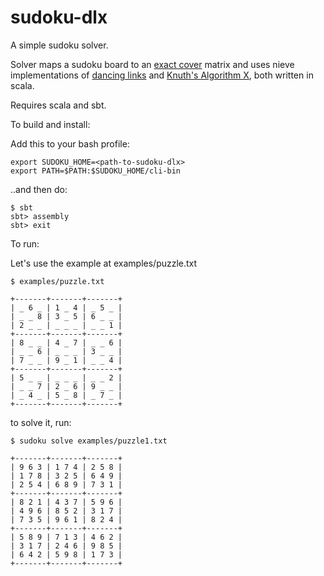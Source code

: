 sudoku-dlx
==========

A simple sudoku solver.  

Solver maps a sudoku board to an [exact cover](http://en.wikipedia.org/wiki/Exact_cover) matrix and uses nieve implementations of [dancing links](http://cgi.cse.unsw.edu.au/~xche635/dlx_sodoku/) and [Knuth's Algorithm X](http://en.wikipedia.org/wiki/Knuth's_Algorithm_X), both written in scala.

Requires scala and sbt.

To build and install:

Add this to your bash profile:

    export SUDOKU_HOME=<path-to-sudoku-dlx>
    export PATH=$PATH:$SUDOKU_HOME/cli-bin

..and then do:

    $ sbt
    sbt> assembly
    sbt> exit


To run:

Let's use the example at examples/puzzle.txt

    $ examples/puzzle.txt

    +-------+-------+-------+
    | _ 6 _ | 1 _ 4 | _ 5 _ |
    | _ _ 8 | 3 _ 5 | 6 _ _ |
    | 2 _ _ | _ _ _ | _ _ 1 |
    +-------+-------+-------+
    | 8 _ _ | 4 _ 7 | _ _ 6 |
    | _ _ 6 | _ _ _ | 3 _ _ |
    | 7 _ _ | 9 _ 1 | _ _ 4 |
    +-------+-------+-------+
    | 5 _ _ | _ _ _ | _ _ 2 |
    | _ _ 7 | 2 _ 6 | 9 _ _ |
    | _ 4 _ | 5 _ 8 | _ 7 _ |
    +-------+-------+-------+

to solve it, run:

    $ sudoku solve examples/puzzle1.txt    

    +-------+-------+-------+
    | 9 6 3 | 1 7 4 | 2 5 8 |
    | 1 7 8 | 3 2 5 | 6 4 9 |
    | 2 5 4 | 6 8 9 | 7 3 1 |
    +-------+-------+-------+
    | 8 2 1 | 4 3 7 | 5 9 6 |
    | 4 9 6 | 8 5 2 | 3 1 7 |
    | 7 3 5 | 9 6 1 | 8 2 4 |
    +-------+-------+-------+
    | 5 8 9 | 7 1 3 | 4 6 2 |
    | 3 1 7 | 2 4 6 | 9 8 5 |
    | 6 4 2 | 5 9 8 | 1 7 3 |
    +-------+-------+-------+

